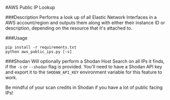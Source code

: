 #AWS Public IP Lookup

###Description
Performs a look up of all Elastic Network Interfaces in a AWS account/region and outputs them along with either their instance ID or description, depending on the resource that it's attached to.


###Usage
```
pip install -r requirements.txt
python aws_public_ips.py [-s]
```


###Shodan
Will optionally perform a Shodan Host Search on all IPs it finds, if the `-s` or `--shodan` flag is provided. You'll need to have a Shodan API key and export it to the `SHODAN_API_KEY` environment variable for this feature to work.

Be mindful of your scan credits in Shodan if you have a lot of public facing IPs!